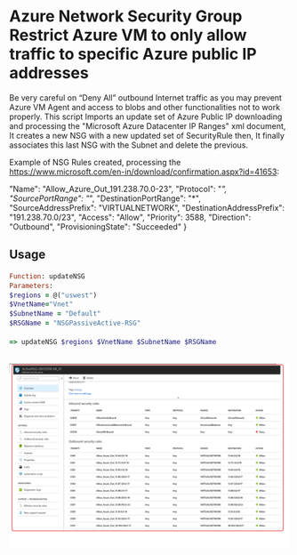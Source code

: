 Azure Network Security Group
Restrict Azure VM to only allow traffic to specific Azure public IP addresses
=============
Be very careful on “Deny All” outbound Internet traffic as you may prevent
Azure VM Agent and access to blobs and other functionalities not to work
properly. 
This script Imports an update set of Azure Public IP downloading and processing the "Microsoft Azure Datacenter IP Ranges" xml document,
It creates a new NSG with a new updated set of SecurityRule then, It finally associates this last NSG with the Subnet and delete the previous.

Example of NSG Rules created, processing the  https://www.microsoft.com/en-in/download/confirmation.aspx?id=41653:

  "Name": "Allow_Azure_Out_191.238.70.0-23",
                           "Protocol": "*",
                           "SourcePortRange": "*",
                           "DestinationPortRange": "*",
                           "SourceAddressPrefix": "VIRTUALNETWORK",
                           "DestinationAddressPrefix": "191.238.70.0/23",
                           "Access": "Allow",
                           "Priority": 3588,
                           "Direction": "Outbound",
                           "ProvisioningState": "Succeeded"
                         } 


Usage
-----
```ruby
Function: updateNSG
Parameters:
$regions = @("uswest")
$VnetName="Vnet"
$SubnetName = "Default"
$RSGName = "NSGPassiveActive-RSG" 

=> updateNSG $regions $VnetName $SubnetName $RSGName
 
 ```
![Screenshot](NSG.png)

